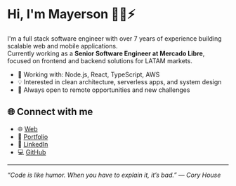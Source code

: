 # Hi, I'm Mayerson 👨‍💻⚡

I'm a full stack software engineer with over 7 years of experience building scalable web and mobile applications.  
Currently working as a **Senior Software Engineer at Mercado Libre**, focused on frontend and backend solutions for LATAM markets.

- 🔭 Working with: Node.js, React, TypeScript, AWS
- 💡 Interested in clean architecture, serverless apps, and system design
- 🚀 Always open to remote opportunities and new challenges

## 🌐 Connect with me

- 🌐 [Web](https://www.mayerson.dev/)
- 💼 [Portfolio](https://mnf.red/mayerson)
- 🔗 [LinkedIn](https://www.linkedin.com/in/mayerson-jimenez-b75894154/)
- 💻 [GitHub](https://github.com/Mayerson18)

---

_“Code is like humor. When you have to explain it, it’s bad.” — Cory House_

